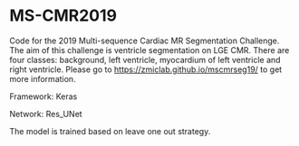 # MS-CMR2019
Code for the 2019 Multi-sequence Cardiac MR Segmentation Challenge. The aim of this challenge is ventricle segmentation on LGE CMR. There are four classes: background, left ventricle, myocardium of left ventricle and right ventricle. Please go to https://zmiclab.github.io/mscmrseg19/ to get more information.

Framework: Keras

Network: Res_UNet

The model is trained based on leave one out strategy. 

